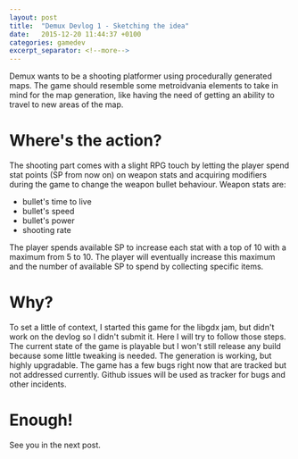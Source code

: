 ```yaml
---
layout: post
title:  "Demux Devlog 1 - Sketching the idea"
date:   2015-12-20 11:44:37 +0100
categories: gamedev
excerpt_separator: <!--more-->
---
```


Demux wants to be a shooting platformer using procedurally generated maps. The game should resemble some metroidvania elements to take in mind for the map generation, like having the need of getting an ability to travel to new areas of the map.

<!--more-->

# Where's the action?

The shooting part comes with a slight RPG touch by letting the player spend stat points (SP from now on) on weapon stats and acquiring modifiers during the game to change the weapon bullet behaviour. Weapon stats are:

* bullet's time to live
* bullet's speed
* bullet's power
* shooting rate

 The player spends available SP to increase each stat with a top of 10 with a maximum from 5 to 10. The player will eventually increase this maximum and the number of available SP to spend by collecting specific items.

# Why?

To set a little of context, I started this game for the libgdx jam, but didn't work on the devlog so I didn't submit it. Here I will try to follow those steps. The current state of the game is playable but I won't still release any build because some little tweaking is needed. The generation is working, but highly upgradable. The game has a few bugs right now that are tracked but not addressed currently. Github issues will be used as tracker for bugs and other incidents.

# Enough!

See you in the next post.
